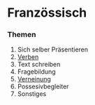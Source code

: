 # Französsisch

### Themen
<ol> 
  <li>Sich selber Präsentieren</li>
  <li><a href="https://hertzsite.github.io/hertzsite/french/verben">Verben</a></li>
  <li>Text schreiben</li>
  <li>Fragebildung</li>
  <li><a href="https://hertzsite.github.io/hertzsite/french/verneinung">Verneinung</a></li>
  <li>Possesivbegleiter</li>
  <li>Sonstiges</li>
  </ol>


